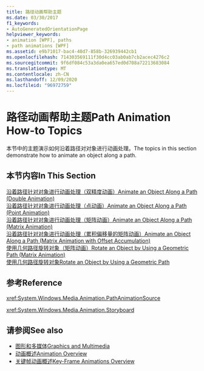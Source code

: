 ```yaml
---
title: 路径动画帮助主题
ms.date: 03/30/2017
f1_keywords:
- AutoGeneratedOrientationPage
helpviewer_keywords:
- animation [WPF], paths
- path animations [WPF]
ms.assetid: e9b71017-bac4-40d7-858b-326939442cb1
ms.openlocfilehash: 714303569111f30d4cc03ab0ab7cb2acec4276c2
ms.sourcegitcommit: 9f6df084c53a3da0ea657ed0d708a72213683084
ms.translationtype: MT
ms.contentlocale: zh-CN
ms.lasthandoff: 12/09/2020
ms.locfileid: "96972759"
---
```

# <a name="path-animation-how-to-topics"></a><span data-ttu-id="44d38-102">路径动画帮助主题</span><span class="sxs-lookup"><span data-stu-id="44d38-102">Path Animation How-to Topics</span></span>
<span data-ttu-id="44d38-103">本节中的主题演示如何沿着路径对对象进行动画处理。</span><span class="sxs-lookup"><span data-stu-id="44d38-103">The topics in this section demonstrate how to animate an object along a path.</span></span>  
  
## <a name="in-this-section"></a><span data-ttu-id="44d38-104">本节内容</span><span class="sxs-lookup"><span data-stu-id="44d38-104">In This Section</span></span>  
 [<span data-ttu-id="44d38-105">沿着路径针对对象进行动画处理（双精度动画）</span><span class="sxs-lookup"><span data-stu-id="44d38-105">Animate an Object Along a Path (Double Animation)</span></span>](how-to-animate-an-object-along-a-path-double-animation.md)  
 [<span data-ttu-id="44d38-106">沿着路径针对对象进行动画处理（点动画）</span><span class="sxs-lookup"><span data-stu-id="44d38-106">Animate an Object Along a Path (Point Animation)</span></span>](how-to-animate-an-object-along-a-path-point-animation.md)  
 [<span data-ttu-id="44d38-107">沿着路径针对对象进行动画处理（矩阵动画）</span><span class="sxs-lookup"><span data-stu-id="44d38-107">Animate an Object Along a Path (Matrix Animation)</span></span>](how-to-animate-an-object-along-a-path-matrix-animation.md)  
 [<span data-ttu-id="44d38-108">沿着路径针对对象进行动画处理（累积偏移量的矩阵动画）</span><span class="sxs-lookup"><span data-stu-id="44d38-108">Animate an Object Along a Path (Matrix Animation with Offset Accumulation)</span></span>](animate-an-object-along-a-path-matrix-animation-with-offset.md)  
 [<span data-ttu-id="44d38-109">使用几何路径旋转对象（矩阵动画）</span><span class="sxs-lookup"><span data-stu-id="44d38-109">Rotate an Object by Using a Geometric Path (Matrix Animation)</span></span>](how-to-rotate-an-object-by-using-a-geometric-path-matrix-animation.md)  
 [<span data-ttu-id="44d38-110">使用几何路径旋转对象</span><span class="sxs-lookup"><span data-stu-id="44d38-110">Rotate an Object by Using a Geometric Path</span></span>](how-to-rotate-an-object-by-using-a-geometric-path.md)  
  
## <a name="reference"></a><span data-ttu-id="44d38-111">参考</span><span class="sxs-lookup"><span data-stu-id="44d38-111">Reference</span></span>  
 <xref:System.Windows.Media.Animation.PathAnimationSource>  
  
 <xref:System.Windows.Media.Animation.Storyboard>  
  
## <a name="see-also"></a><span data-ttu-id="44d38-112">请参阅</span><span class="sxs-lookup"><span data-stu-id="44d38-112">See also</span></span>

- [<span data-ttu-id="44d38-113">图形和多媒体</span><span class="sxs-lookup"><span data-stu-id="44d38-113">Graphics and Multimedia</span></span>](index.md)
- [<span data-ttu-id="44d38-114">动画概述</span><span class="sxs-lookup"><span data-stu-id="44d38-114">Animation Overview</span></span>](animation-overview.md)
- [<span data-ttu-id="44d38-115">关键帧动画概述</span><span class="sxs-lookup"><span data-stu-id="44d38-115">Key-Frame Animations Overview</span></span>](key-frame-animations-overview.md)
